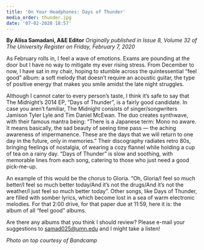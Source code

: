```yaml
---
title: 'On Your Headphones: Days of Thunder'
media_order: thunder.jpg
date: '07-02-2020 18:57'
---
```


**By Alisa Samadani, A&E Editor** _Originally published in Issue 8, Volume 32 of The University Register on Friday, February 7, 2020_

As February rolls in, I feel a wave of emotions. Exams are pounding at the door but I have no way to mitigate my ever rising stress. From December to now, I have sat in my chair, hoping to stumble across the quintessential “feel good” album: a soft melody that doesn’t require an acoustic guitar, the type of positive energy that makes you smile amidst the late night struggles.

Although I cannot cater to every person’s taste, I think it’s safe to say that The Midnight’s 2014 EP, “Days of Thunder”, is a fairly good candidate. In case you aren’t familiar, The Midnight consists of singer/songwriters Jamison Tyler Lyle and Tim Daniel McEwan. The duo creates synthwave, with their famous mantra being: “There is a Japanese term: Mono no aware. It means basically, the sad beauty of seeing time pass — the aching awareness of impermanence. These are the days that we will return to one day in the future, only in memories.” Their discography radiates retro 80s, bringing feelings of nostalgia, of wearing a cozy flannel while holding a cup of tea on a rainy day. “Days of Thunder” is slow and soothing, with memorable lines from each song, catering to those who just need a good pick-me-up.

An example of this would be the chorus to Gloria. “Oh, Gloria/I feel so much better/I feel so much better today/And it’s not the drugs/And it’s not the weather/I just feel so much better today”. Other songs, like Days of Thunder, are filled with somber lyrics, which become lost in a sea of warm electronic melodies. For that 2:00 drive, for that paper due at 11:59, here it is: the album of all “feel good” albums.

Are there any albums that you think I should review? Please e-mail your suggestions to samad025@umn.edu and I might take a listen!

_Photo on top courtesy of Bandcamp_